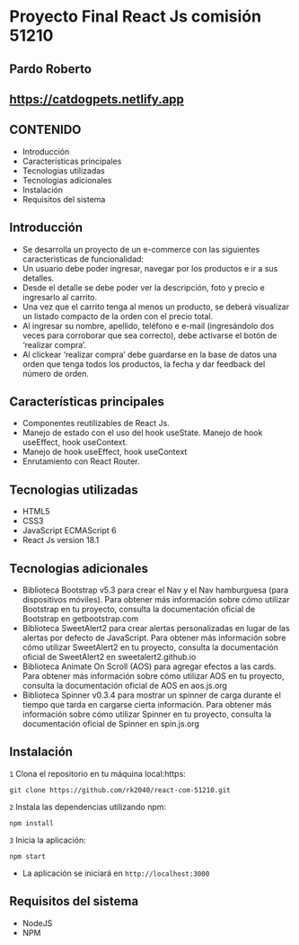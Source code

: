 # Proyecto Final React Js comisión 51210

## Pardo Roberto

## https://catdogpets.netlify.app

## CONTENIDO
   
* Introducción
* Características principales
* Tecnologias utilizadas
* Tecnologias adicionales
* Instalación
* Requisitos del sistema


## Introducción

* Se desarrolla un proyecto de un e-commerce con las siguientes caracteristicas de funcionalidad:
* Un usuario debe poder ingresar, navegar por los productos e ir a sus detalles.
* Desde el detalle se debe poder ver la descripción, foto y precio e ingresarlo al carrito.
* Una vez que el carrito tenga al menos un producto, se deberá visualizar un listado compacto de la orden con el precio total.
* Al ingresar su nombre, apellido, teléfono e e-mail (ingresándolo dos veces para corroborar que sea correcto), debe activarse el botón de ‘realizar compra’.
* Al clickear ‘realizar compra’ debe guardarse en la base de datos una orden que tenga todos los productos, la fecha y dar feedback del número de orden.


## Características principales

* Componentes reutilizables de React Js.
* Manejo de estado con el uso del hook useState. Manejo de hook useEffect, hook useContext.
* Manejo de hook useEffect, hook useContext
* Enrutamiento con React Router.


## Tecnologias utilizadas

* HTML5
* CSS3
* JavaScript ECMAScript 6
* React Js version 18.1


## Tecnologias adicionales

* Biblioteca Bootstrap v5.3 para crear el Nav y el Nav hamburguesa (para dispositivos móviles).
	Para obtener más información sobre cómo utilizar Bootstrap en tu proyecto, consulta la documentación oficial de Bootstrap en getbootstrap.com
* Biblioteca SweetAlert2 para crear alertas personalizadas en lugar de las alertas por defecto de JavaScript. 
	Para obtener más información sobre cómo utilizar SweetAlert2 en tu proyecto, consulta la documentación oficial de SweetAlert2 en sweetalert2.github.io
* Biblioteca Animate On Scroll (AOS) para agregar efectos a las cards. 
	Para obtener más información sobre cómo utilizar AOS en tu proyecto, consulta la documentación oficial de AOS en aos.js.org
* Biblioteca Spinner v0.3.4 para mostrar un spinner de carga durante el tiempo que tarda en cargarse cierta información.
	Para obtener más información sobre cómo utilizar Spinner en tu proyecto, consulta la documentación oficial de Spinner en spin.js.org


## Instalación

`1` Clona el repositorio en tu máquina local:https:

	git clone https://github.com/rk2040/react-com-51210.git

`2` Instala las dependencias utilizando npm:

	npm install

`3`  Inicia la aplicación:

	npm start

* La aplicación se iniciará en `http://localhost:3000`


## Requisitos del sistema

* NodeJS
* NPM
